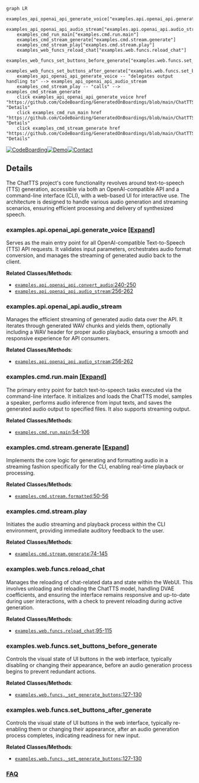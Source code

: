 ```mermaid
graph LR
    examples_api_openai_api_generate_voice["examples.api.openai_api.generate_voice"]
    examples_api_openai_api_audio_stream["examples.api.openai_api.audio_stream"]
    examples_cmd_run_main["examples.cmd.run.main"]
    examples_cmd_stream_generate["examples.cmd.stream.generate"]
    examples_cmd_stream_play["examples.cmd.stream.play"]
    examples_web_funcs_reload_chat["examples.web.funcs.reload_chat"]
    examples_web_funcs_set_buttons_before_generate["examples.web.funcs.set_buttons_before_generate"]
    examples_web_funcs_set_buttons_after_generate["examples.web.funcs.set_buttons_after_generate"]
    examples_api_openai_api_generate_voice -- "delegates output handling to" --> examples_api_openai_api_audio_stream
    examples_cmd_stream_play -- "calls" --> examples_cmd_stream_generate
    click examples_api_openai_api_generate_voice href "https://github.com/CodeBoarding/GeneratedOnBoardings/blob/main/ChatTTS/examples_api_openai_api_generate_voice.md" "Details"
    click examples_cmd_run_main href "https://github.com/CodeBoarding/GeneratedOnBoardings/blob/main/ChatTTS/examples_cmd_run_main.md" "Details"
    click examples_cmd_stream_generate href "https://github.com/CodeBoarding/GeneratedOnBoardings/blob/main/ChatTTS/examples_cmd_stream_generate.md" "Details"
```

[![CodeBoarding](https://img.shields.io/badge/Generated%20by-CodeBoarding-9cf?style=flat-square)](https://github.com/CodeBoarding/CodeBoarding)[![Demo](https://img.shields.io/badge/Try%20our-Demo-blue?style=flat-square)](https://www.codeboarding.org/demo)[![Contact](https://img.shields.io/badge/Contact%20us%20-%20contact@codeboarding.org-lightgrey?style=flat-square)](mailto:contact@codeboarding.org)

## Details

The ChatTTS project's core functionality revolves around text-to-speech (TTS) generation, accessible via both an OpenAI-compatible API and a command-line interface (CLI), with a web-based UI for interactive use. The architecture is designed to handle various audio generation and streaming scenarios, ensuring efficient processing and delivery of synthesized speech.

### examples.api.openai_api.generate_voice [[Expand]](./examples_api_openai_api_generate_voice.md)
Serves as the main entry point for all OpenAI-compatible Text-to-Speech (TTS) API requests. It validates input parameters, orchestrates audio format conversion, and manages the streaming of generated audio back to the client.


**Related Classes/Methods**:

- <a href="git@github.com:2noise/ChatTTS.git/blob/main/temp/66139c40963e46aca2622f4704dac99e/examples/api/openai_api.py#L240-L250" target="_blank" rel="noopener noreferrer">`examples.api.openai_api.convert_audio`:240-250</a>
- <a href="git@github.com:2noise/ChatTTS.git/blob/main/temp/66139c40963e46aca2622f4704dac99e/examples/api/openai_api.py#L256-L262" target="_blank" rel="noopener noreferrer">`examples.api.openai_api.audio_stream`:256-262</a>


### examples.api.openai_api.audio_stream
Manages the efficient streaming of generated audio data over the API. It iterates through generated WAV chunks and yields them, optionally including a WAV header for proper audio playback, ensuring a smooth and responsive experience for API consumers.


**Related Classes/Methods**:

- <a href="git@github.com:2noise/ChatTTS.git/blob/main/temp/66139c40963e46aca2622f4704dac99e/examples/api/openai_api.py#L256-L262" target="_blank" rel="noopener noreferrer">`examples.api.openai_api.audio_stream`:256-262</a>


### examples.cmd.run.main [[Expand]](./examples_cmd_run_main.md)
The primary entry point for batch text-to-speech tasks executed via the command-line interface. It initializes and loads the ChatTTS model, samples a speaker, performs audio inference from input texts, and saves the generated audio output to specified files. It also supports streaming output.


**Related Classes/Methods**:

- <a href="git@github.com:2noise/ChatTTS.git/blob/main/temp/66139c40963e46aca2622f4704dac99e/examples/cmd/run.py#L54-L106" target="_blank" rel="noopener noreferrer">`examples.cmd.run.main`:54-106</a>


### examples.cmd.stream.generate [[Expand]](./examples_cmd_stream_generate.md)
Implements the core logic for generating and formatting audio in a streaming fashion specifically for the CLI, enabling real-time playback or processing.


**Related Classes/Methods**:

- <a href="git@github.com:2noise/ChatTTS.git/blob/main/temp/66139c40963e46aca2622f4704dac99e/examples/cmd/stream.py#L50-L56" target="_blank" rel="noopener noreferrer">`examples.cmd.stream.formatted`:50-56</a>


### examples.cmd.stream.play
Initiates the audio streaming and playback process within the CLI environment, providing immediate auditory feedback to the user.


**Related Classes/Methods**:

- <a href="git@github.com:2noise/ChatTTS.git/blob/main/temp/66139c40963e46aca2622f4704dac99e/examples/cmd/stream.py#L74-L145" target="_blank" rel="noopener noreferrer">`examples.cmd.stream.generate`:74-145</a>


### examples.web.funcs.reload_chat
Manages the reloading of chat-related data and state within the WebUI. This involves unloading and reloading the ChatTTS model, handling DVAE coefficients, and ensuring the interface remains responsive and up-to-date during user interactions, with a check to prevent reloading during active generation.


**Related Classes/Methods**:

- <a href="git@github.com:2noise/ChatTTS.git/blob/main/temp/66139c40963e46aca2622f4704dac99e/examples/web/funcs.py#L95-L115" target="_blank" rel="noopener noreferrer">`examples.web.funcs.reload_chat`:95-115</a>


### examples.web.funcs.set_buttons_before_generate
Controls the visual state of UI buttons in the web interface, typically disabling or changing their appearance, before an audio generation process begins to prevent redundant actions.


**Related Classes/Methods**:

- <a href="git@github.com:2noise/ChatTTS.git/blob/main/temp/66139c40963e46aca2622f4704dac99e/examples/web/funcs.py#L127-L130" target="_blank" rel="noopener noreferrer">`examples.web.funcs._set_generate_buttons`:127-130</a>


### examples.web.funcs.set_buttons_after_generate
Controls the visual state of UI buttons in the web interface, typically re-enabling them or changing their appearance, after an audio generation process completes, indicating readiness for new input.


**Related Classes/Methods**:

- <a href="git@github.com:2noise/ChatTTS.git/blob/main/temp/66139c40963e46aca2622f4704dac99e/examples/web/funcs.py#L127-L130" target="_blank" rel="noopener noreferrer">`examples.web.funcs._set_generate_buttons`:127-130</a>




### [FAQ](https://github.com/CodeBoarding/GeneratedOnBoardings/tree/main?tab=readme-ov-file#faq)